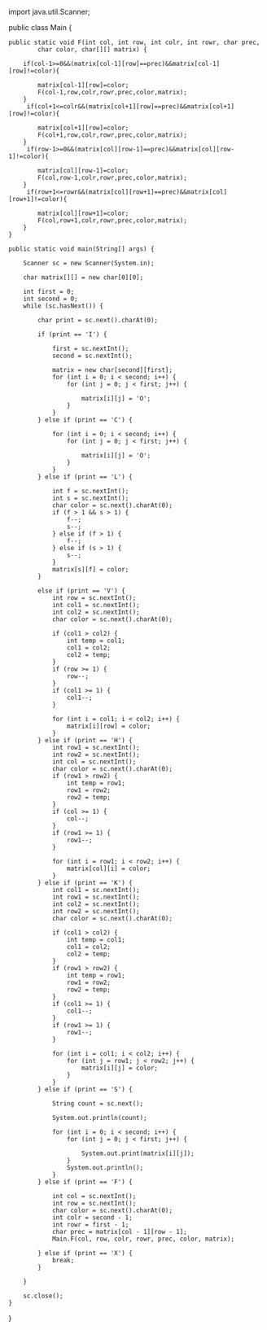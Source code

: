




import java.util.Scanner;

public class Main {

	public static void F(int col, int row, int colr, int rowr, char prec,
			char color, char[][] matrix) {

		if(col-1>=0&&(matrix[col-1][row]==prec)&&matrix[col-1][row]!=color){
			
			matrix[col-1][row]=color;
			F(col-1,row,colr,rowr,prec,color,matrix);
		}
		 if(col+1<=colr&&(matrix[col+1][row]==prec)&&matrix[col+1][row]!=color){
			 
			matrix[col+1][row]=color;
			F(col+1,row,colr,rowr,prec,color,matrix);
		}
		 if(row-1>=0&&(matrix[col][row-1]==prec)&&matrix[col][row-1]!=color){
			 
			matrix[col][row-1]=color;
			F(col,row-1,colr,rowr,prec,color,matrix);
		}
		 if(row+1<=rowr&&(matrix[col][row+1]==prec)&&matrix[col][row+1]!=color){
			 
			matrix[col][row+1]=color;
			F(col,row+1,colr,rowr,prec,color,matrix);
		}
	}

	public static void main(String[] args) {

		Scanner sc = new Scanner(System.in);

		char matrix[][] = new char[0][0];

		int first = 0;
		int second = 0;
		while (sc.hasNext()) {

			char print = sc.next().charAt(0);

			if (print == 'I') {

				first = sc.nextInt();
				second = sc.nextInt();
				
				matrix = new char[second][first];
				for (int i = 0; i < second; i++) {
					for (int j = 0; j < first; j++) {

						matrix[i][j] = 'O';
					}
				}
			} else if (print == 'C') {

				for (int i = 0; i < second; i++) {
					for (int j = 0; j < first; j++) {

						matrix[i][j] = 'O';
					}
				}
			} else if (print == 'L') {

				int f = sc.nextInt();
				int s = sc.nextInt();
				char color = sc.next().charAt(0);
				if (f > 1 && s > 1) {
					f--;
					s--;
				} else if (f > 1) {
					f--;
				} else if (s > 1) {
					s--;
				}
				matrix[s][f] = color;
			}

			else if (print == 'V') {
				int row = sc.nextInt();
				int col1 = sc.nextInt();
				int col2 = sc.nextInt();
				char color = sc.next().charAt(0);

				if (col1 > col2) {
					int temp = col1;
					col1 = col2;
					col2 = temp;
				}
				if (row >= 1) {
					row--;
				}
				if (col1 >= 1) {
					col1--;
				}

				for (int i = col1; i < col2; i++) {
					matrix[i][row] = color;
				}
			} else if (print == 'H') {
				int row1 = sc.nextInt();
				int row2 = sc.nextInt();
				int col = sc.nextInt();
				char color = sc.next().charAt(0);
				if (row1 > row2) {
					int temp = row1;
					row1 = row2;
					row2 = temp;
				}
				if (col >= 1) {
					col--;
				}
				if (row1 >= 1) {
					row1--;
				}

				for (int i = row1; i < row2; i++) {
					matrix[col][i] = color;
				}
			} else if (print == 'K') {
				int col1 = sc.nextInt();
				int row1 = sc.nextInt();
				int col2 = sc.nextInt();
				int row2 = sc.nextInt();
				char color = sc.next().charAt(0);

				if (col1 > col2) {
					int temp = col1;
					col1 = col2;
					col2 = temp;
				}
				if (row1 > row2) {
					int temp = row1;
					row1 = row2;
					row2 = temp;
				}
				if (col1 >= 1) {
					col1--;
				}
				if (row1 >= 1) {
					row1--;
				}

				for (int i = col1; i < col2; i++) {
					for (int j = row1; j < row2; j++) {
						matrix[i][j] = color;
					}
				}
			} else if (print == 'S') {

				String count = sc.next();

				System.out.println(count);

				for (int i = 0; i < second; i++) {
					for (int j = 0; j < first; j++) {

						System.out.print(matrix[i][j]);
					}
					System.out.println();
				}
			} else if (print == 'F') {

				int col = sc.nextInt();
				int row = sc.nextInt();
				char color = sc.next().charAt(0);
				int colr = second - 1;
				int rowr = first - 1;
				char prec = matrix[col - 1][row - 1];
				Main.F(col, row, colr, rowr, prec, color, matrix);

			} else if (print == 'X') {
				break;
			}

		}

		sc.close();
	}
}
